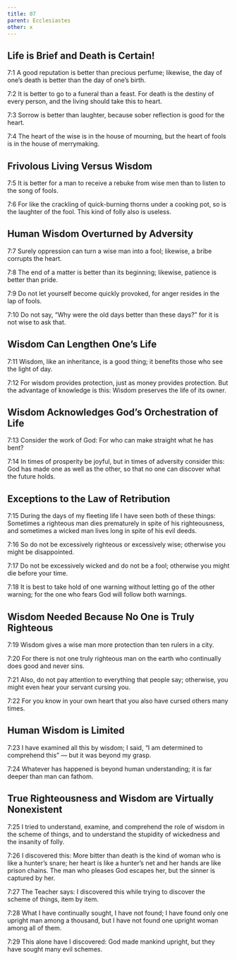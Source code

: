 ```yaml
---
title: 07
parent: Ecclesiastes
other: x
---
```


## Life is Brief and Death is Certain!


<a name="7:1">7:1</a> A good reputation is better than precious perfume; likewise, the day of one’s death is better than the day of one’s birth.

<a name="7:2">7:2</a> It is better to go to a funeral than a feast. For death is the destiny of every person, and the living should take this to heart.

<a name="7:3">7:3</a> Sorrow is better than laughter, because sober reflection is good for the heart.

<a name="7:4">7:4</a> The heart of the wise is in the house of mourning, but the heart of fools is in the house of merrymaking.

## Frivolous Living Versus Wisdom


<a name="7:5">7:5</a> It is better for a man to receive a rebuke from wise men than to listen to the song of fools.

<a name="7:6">7:6</a> For like the crackling of quick-burning thorns under a cooking pot, so is the laughter of the fool. This kind of folly also is useless.

## Human Wisdom Overturned by Adversity


<a name="7:7">7:7</a> Surely oppression can turn a wise man into a fool; likewise, a bribe corrupts the heart.

<a name="7:8">7:8</a> The end of a matter is better than its beginning; likewise, patience is better than pride.

<a name="7:9">7:9</a> Do not let yourself become quickly provoked, for anger resides in the lap of fools.

<a name="7:10">7:10</a> Do not say, “Why were the old days better than these days?” for it is not wise to ask that.

## Wisdom Can Lengthen One’s Life


<a name="7:11">7:11</a> Wisdom, like an inheritance, is a good thing; it benefits those who see the light of day.

<a name="7:12">7:12</a> For wisdom provides protection, just as money provides protection. But the advantage of knowledge is this: Wisdom preserves the life of its owner.

## Wisdom Acknowledges God’s Orchestration of Life


<a name="7:13">7:13</a> Consider the work of God: For who can make straight what he has bent?

<a name="7:14">7:14</a> In times of prosperity be joyful, but in times of adversity consider this: God has made one as well as the other, so that no one can discover what the future holds.

## Exceptions to the Law of Retribution


<a name="7:15">7:15</a> During the days of my fleeting life I have seen both of these things: Sometimes a righteous man dies prematurely in spite of his righteousness, and sometimes a wicked man lives long in spite of his evil deeds.

<a name="7:16">7:16</a> So do not be excessively righteous or excessively wise; otherwise you might be disappointed.

<a name="7:17">7:17</a> Do not be excessively wicked and do not be a fool; otherwise you might die before your time.

<a name="7:18">7:18</a> It is best to take hold of one warning without letting go of the other warning; for the one who fears God will follow both warnings.

## Wisdom Needed Because No One is Truly Righteous


<a name="7:19">7:19</a> Wisdom gives a wise man more protection than ten rulers in a city.

<a name="7:20">7:20</a> For there is not one truly righteous man on the earth who continually does good and never sins.

<a name="7:21">7:21</a> Also, do not pay attention to everything that people say; otherwise, you might even hear your servant cursing you.

<a name="7:22">7:22</a> For you know in your own heart that you also have cursed others many times.

## Human Wisdom is Limited


<a name="7:23">7:23</a> I have examined all this by wisdom; I said, “I am determined to comprehend this” — but it was beyond my grasp.

<a name="7:24">7:24</a> Whatever has happened is beyond human understanding; it is far deeper than man can fathom.

## True Righteousness and Wisdom are Virtually Nonexistent


<a name="7:25">7:25</a> I tried to understand, examine, and comprehend the role of wisdom in the scheme of things, and to understand the stupidity of wickedness and the insanity of folly.

<a name="7:26">7:26</a> I discovered this: More bitter than death is the kind of woman who is like a hunter’s snare; her heart is like a hunter’s net and her hands are like prison chains. The man who pleases God escapes her, but the sinner is captured by her.

<a name="7:27">7:27</a> The Teacher says: I discovered this while trying to discover the scheme of things, item by item.

<a name="7:28">7:28</a> What I have continually sought, I have not found; I have found only one upright man among a thousand, but I have not found one upright woman among all of them.

<a name="7:29">7:29</a> This alone have I discovered: God made mankind upright, but they have sought many evil schemes.
